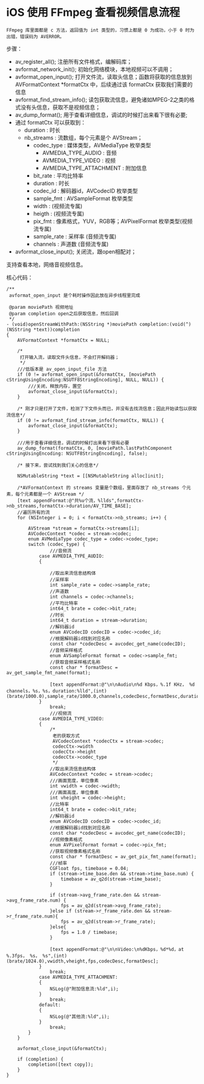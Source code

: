 # iOS 使用 FFmpeg 查看视频信息流程

`FFmpeg 库里面都是 c 方法，返回值为 int 类型的，习惯上都是 0 为成功，小于 0 时为出错，错误码为 AVERROR。`

步骤：

- av_register_all(); 注册所有文件格式，编解码库；
- avformat_network_init(); 初始化网络模块，本地视频可以不调用；
- avformat_open_input(); 打开文件流，读取头信息；函数将获取的信息放到 AVFormatContext *formatCtx 中，后续通过该 formatCtx 获取我们需要的信息
- avformat_find_stream_info(); 读包获取流信息，避免诸如MPEG-2之类的格式没有头信息，获取不是视频信息；
- av_dump_format(); 用于查看详细信息，调试的时候打出来看下很有必要;
- 通过 formatCtx 可以获取到：
	- duration : 时长
	- nb_streams : 流数组，每个元素是个 AVStream；
		- codec_type : 媒体类型，AVMediaType 枚举类型 
			- AVMEDIA_TYPE_AUDIO : 音频
			- AVMEDIA_TYPE_VIDEO : 视频
			- AVMEDIA_TYPE_ATTACHMENT : 附加信息
		- bit_rate : 平均比特率
		- duration : 时长
		- codec_id : 解码器id，AVCodecID 枚举类型 
		- sample_fmt : AVSampleFormat 枚举类型
		- width : (视频流专属)
		- heigth : (视频流专属)
		- pix_fmt : 像素格式，YUV，RGB等；AVPixelFormat 枚举类型(视频流专属)
		- sample_rate : 采样率 (音频流专属)
		- channels : 声道数 (音频流专属)
- avformat_close_input(); 关闭流，跟open相配对；

支持查看本地，网络音视频信息。

核心代码：

```objc
/**
 avformat_open_input 是个耗时操作因此放在异步线程里完成

 @param moviePath 视频地址
 @param completion open之后获取信息，然后回调
 */
- (void)openStreamWithPath:(NSString *)moviePath completion:(void(^)(NSString *text))completion
{
    AVFormatContext *formatCtx = NULL;
    
    /*
     打开输入流，读取文件头信息，不会打开解码器；
     */
    ///低版本是 av_open_input_file 方法
    if (0 != avformat_open_input(&formatCtx, [moviePath cStringUsingEncoding:NSUTF8StringEncoding], NULL, NULL)) {
        ///关闭，释放内存，置空
        avformat_close_input(&formatCtx);
    }
    
    /* 刚才只是打开了文件，检测了下文件头而已，并没有去找流信息；因此开始读包以获取流信息*/
    if (0 != avformat_find_stream_info(formatCtx, NULL)) {
        avformat_close_input(&formatCtx);
    }
    
    ///用于查看详细信息，调试的时候打出来看下很有必要
    av_dump_format(formatCtx, 0, [moviePath.lastPathComponent cStringUsingEncoding: NSUTF8StringEncoding], false);
    
    /* 接下来，尝试找到我们关心的信息*/
    
    NSMutableString *text = [[NSMutableString alloc]init];
    
    /*AVFormatContext 的 streams 变量是个数组，里面存放了 nb_streams 个元素，每个元素都是一个 AVStream */
    [text appendFormat:@"共%u个流，%llds",formatCtx->nb_streams,formatCtx->duration/AV_TIME_BASE];
    //遍历所有的流
    for (NSInteger i = 0; i < formatCtx->nb_streams; i++) {
        
        AVStream *stream = formatCtx->streams[i];
        AVCodecContext *codec = stream->codec;
        enum AVMediaType codec_type = codec->codec_type;
        switch (codec_type) {
                ///音频流
            case AVMEDIA_TYPE_AUDIO:
            {
                
                //取出来流信息结构体
                //采样率
                int sample_rate = codec->sample_rate;
                //声道数
                int channels = codec->channels;
                //平均比特率
                int64_t brate = codec->bit_rate;
                //时长
                int64_t duration = stream->duration;
                //解码器id
                enum AVCodecID codecID = codec->codec_id;
                //根据解码器id找到对应名称
                const char *codecDesc = avcodec_get_name(codecID);
                //音频采样格式
                enum AVSampleFormat format = codec->sample_fmt;
                //获取音频采样格式名称
                const char * formatDesc = av_get_sample_fmt_name(format);
                
                [text appendFormat:@"\n\nAudio\n%d Kbps，%.1f KHz， %d channels，%s，%s，duration:%lld",(int)(brate/1000.0),sample_rate/1000.0,channels,codecDesc,formatDesc,duration];
            }
                break;
                ///视频流
            case AVMEDIA_TYPE_VIDEO:
            {
                /*
                 老的获取方式
                 AVCodecContext *codecCtx = stream->codec;
                 codecCtx->width
                 codecCtx->height
                 codecCtx->codec_type
                 */
                //取出来流信息结构体
                AVCodecContext *codec = stream->codec;
                ///画面宽度，单位像素
                int vwidth = codec->width;
                ///画面高度，单位像素
                int vheight = codec->height;
                //比特率
                int64_t brate = codec->bit_rate;
                //解码器id
                enum AVCodecID codecID = codec->codec_id;
                //根据解码器id找到对应名称
                const char *codecDesc = avcodec_get_name(codecID);
                //视频像素格式
                enum AVPixelFormat format = codec->pix_fmt;
                //获取视频像素格式名称
                const char * formatDesc = av_get_pix_fmt_name(format);
                ///帧率
                CGFloat fps, timebase = 0.04;
                if (stream->time_base.den && stream->time_base.num) {
                    timebase = av_q2d(stream->time_base);
                }
                
                if (stream->avg_frame_rate.den && stream->avg_frame_rate.num) {
                    fps = av_q2d(stream->avg_frame_rate);
                }else if (stream->r_frame_rate.den && stream->r_frame_rate.num){
                    fps = av_q2d(stream->r_frame_rate);
                }else{
                    fps = 1.0 / timebase;
                }
                
                [text appendFormat:@"\n\nVideo:\n%dKbps，%d*%d，at %.3fps， %s， %s",(int)(brate/1024.0),vwidth,vheight,fps,codecDesc,formatDesc];
            }
                break;
            case AVMEDIA_TYPE_ATTACHMENT:
            {
                NSLog(@"附加信息流:%ld",i);
            }
                break;
            default:
            {
                NSLog(@"其他流:%ld",i);
            }
                break;
        }
    }
    
    avformat_close_input(&formatCtx);
    
    if (completion) {
        completion([text copy]);
    }
}
```